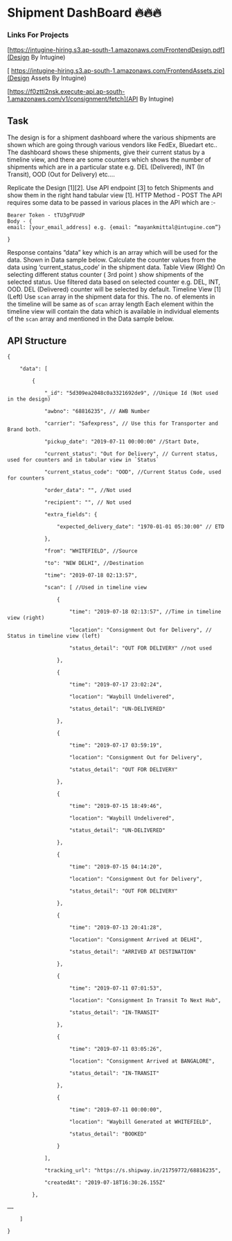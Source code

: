# Shipment DashBoard 🔥🔥🔥


### Links For Projects

 [https://intugine-hiring.s3.ap-south-1.amazonaws.com/FrontendDesign.pdf](Design By Intugine)
 
 [ https://intugine-hiring.s3.ap-south-1.amazonaws.com/FrontendAssets.zip](Design Assets By Intugine)
 
 [https://f0ztti2nsk.execute-api.ap-south-1.amazonaws.com/v1/consignment/fetch](API By Intugine)
 
 ## Task
 
The design is for a shipment dashboard where the various shipments are shown which are going through various vendors like FedEx, Bluedart etc.. The dashboard shows these shipments, give their current status by a timeline view, and there are some counters which shows the number of shipments which are in a particular state e.g. DEL (Delivered), INT (In Transit), OOD (Out for Delivery) etc….


Replicate the Design [1][2].
Use API endpoint [3] to fetch Shipments and show them in the right hand tabular view [1].
HTTP Method - POST
 The API requires some data to be passed in various places in the API which are :-
```
Bearer Token - tTU3gFVUdP
Body - {
email: [your_email_address] e.g. {email: “mayankmittal@intugine.com”}

}
```

Response contains “data” key which is an array which will be used for the data. Shown in Data sample below.
Calculate the counter values from the data using ‘current_status_code’ in the shipment data.
Table View (RIght)
On selecting different status counter ( 3rd point ) show shipments of the selected status.
Use filtered data based on selected counter e.g. DEL, INT, OOD.
DEL (Delivered) counter will be selected by default.
Timeline View [1] (Left)
Use `scan` array in the shipment data for this.
The no. of elements in the timeline will be same as of `scan` array length
Each element within the timeline view will contain the data which is available in individual elements of the `scan` array and mentioned in the Data sample below.

## API Structure

```
{

    "data": [

        {

            "_id": "5d309ea2048c0a3321692de9", //Unique Id (Not used in the design)

            "awbno": "68816235", // AWB Number

            "carrier": "Safexpress", // Use this for Transporter and Brand both.

            "pickup_date": "2019-07-11 00:00:00" //Start Date,

            "current_status": "Out for Delivery", // Current status, used for counters and in tabular view in `Status`

            "current_status_code": "OOD", //Current Status Code, used for counters

            "order_data": "", //Not used

            "recipient": "", // Not used

            "extra_fields": {

                "expected_delivery_date": "1970-01-01 05:30:00" // ETD

            },

            "from": "WHITEFIELD", //Source

            "to": "NEW DELHI", //Destination

            "time": "2019-07-18 02:13:57",

            "scan": [ //Used in timeline view

                {

                    "time": "2019-07-18 02:13:57", //Time in timeline view (right)

                    "location": "Consignment Out for Delivery", // Status in timeline view (left)

                    "status_detail": "OUT FOR DELIVERY" //not used

                },

                {

                    "time": "2019-07-17 23:02:24",

                    "location": "Waybill Undelivered",

                    "status_detail": "UN-DELIVERED"

                },

                {

                    "time": "2019-07-17 03:59:19",

                    "location": "Consignment Out for Delivery",

                    "status_detail": "OUT FOR DELIVERY"

                },

                {

                    "time": "2019-07-15 18:49:46",

                    "location": "Waybill Undelivered",

                    "status_detail": "UN-DELIVERED"

                },

                {

                    "time": "2019-07-15 04:14:20",

                    "location": "Consignment Out for Delivery",

                    "status_detail": "OUT FOR DELIVERY"

                },

                {

                    "time": "2019-07-13 20:41:28",

                    "location": "Consignment Arrived at DELHI",

                    "status_detail": "ARRIVED AT DESTINATION"

                },

                {

                    "time": "2019-07-11 07:01:53",

                    "location": "Consignment In Transit To Next Hub",

                    "status_detail": "IN-TRANSIT"

                },

                {

                    "time": "2019-07-11 03:05:26",

                    "location": "Consignment Arrived at BANGALORE",

                    "status_detail": "IN-TRANSIT"

                },

                {

                    "time": "2019-07-11 00:00:00",

                    "location": "Waybill Generated at WHITEFIELD",

                    "status_detail": "BOOKED"

                }

            ],

            "tracking_url": "https://s.shipway.in/21759772/68816235",

            "createdAt": "2019-07-18T16:30:26.155Z"

        },

……

    ]

}
```


